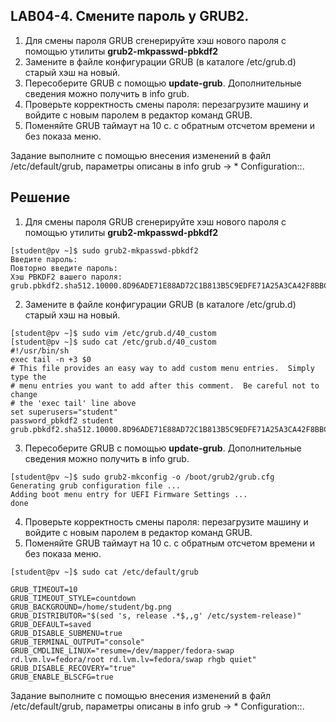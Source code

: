 ## LAB04-4. Смените пароль у GRUB2.

1. Для смены пароля GRUB сгенерируйте хэш нового пароля с помощью
утилиты **grub2-mkpasswd-pbkdf2** 
2. Замените в файле конфигурации GRUB (в
каталоге /etc/grub.d) старый хэш на новый. 
3. Пересоберите GRUB с помощью **update-grub**. 
Дополнительные сведения можно получить в info grub.
4. Проверьте корректность смены пароля: перезагрузите машину и войдите с новым паролем в редактор команд GRUB.
5. Поменяйте GRUB таймаут на 10 c. с обратным отсчетом времени и без показа меню.

Задание выполните с помощью внесения изменений в файл /etc/default/grub, параметры описаны в info grub → * Configuration::.

## Решение
1. Для смены пароля GRUB сгенерируйте хэш нового пароля с помощью
утилиты **grub2-mkpasswd-pbkdf2**

```console
[student@pv ~]$ sudo grub2-mkpasswd-pbkdf2
Введите пароль:
Повторно введите пароль:
Хэш PBKDF2 вашего пароля: grub.pbkdf2.sha512.10000.8D96ADE71E88AD72C1B813B5C9EDFE71A25A3CA42F8BBCB909319F3BB80DF11B2D553D3FB97B7F2A78FA616F48BE8624110D5741BBF5C9462579762658BB8BD8.292FCC22E8FF78B618272DC2C75034B4C8376C5A9BE6E2A36321AB6BA0C3B7D1A72D5F84531CE21F8FDF4944133AC6F13005315A0E7F1074843220E8E808538D
```

2. Замените в файле конфигурации GRUB (в
каталоге /etc/grub.d) старый хэш на новый. 

```console
[student@pv ~]$ sudo vim /etc/grub.d/40_custom
[student@pv ~]$ sudo cat /etc/grub.d/40_custom
#!/usr/bin/sh
exec tail -n +3 $0
# This file provides an easy way to add custom menu entries.  Simply type the
# menu entries you want to add after this comment.  Be careful not to change
# the 'exec tail' line above
set superusers="student"
password_pbkdf2 student grub.pbkdf2.sha512.10000.8D96ADE71E88AD72C1B813B5C9EDFE71A25A3CA42F8BBCB909319F3BB80DF11B2D553D3FB97B7F2A78FA616F48BE8624110D5741BBF5C9462579762658BB8BD8.292FCC22E8FF78B618272DC2C75034B4C8376C5A9BE6E2A36321AB6BA0C3B7D1A72D5F84531CE21F8FDF4944133AC6F13005315A0E7F1074843220E8E808538D
```

3. Пересоберите GRUB с помощью **update-grub**. 
Дополнительные сведения можно получить в info grub.

```console
[student@pv ~]$ sudo grub2-mkconfig -o /boot/grub2/grub.cfg
Generating grub configuration file ...
Adding boot menu entry for UEFI Firmware Settings ...
done
```

4. Проверьте корректность смены пароля: перезагрузите машину и войдите с новым паролем в редактор команд GRUB.
5. Поменяйте GRUB таймаут на 10 c. с обратным отсчетом времени и без показа меню.
```console
[student@pv ~]$ sudo cat /etc/default/grub

GRUB_TIMEOUT=10
GRUB_TIMEOUT_STYLE=countdown
GRUB_BACKGROUND=/home/student/bg.png
GRUB_DISTRIBUTOR="$(sed 's, release .*$,,g' /etc/system-release)"
GRUB_DEFAULT=saved
GRUB_DISABLE_SUBMENU=true
GRUB_TERMINAL_OUTPUT="console"
GRUB_CMDLINE_LINUX="resume=/dev/mapper/fedora-swap rd.lvm.lv=fedora/root rd.lvm.lv=fedora/swap rhgb quiet"
GRUB_DISABLE_RECOVERY="true"
GRUB_ENABLE_BLSCFG=true
```
Задание выполните с помощью внесения изменений в файл /etc/default/grub,
параметры описаны в info grub → * Configuration::.